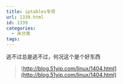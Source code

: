 ```yaml
---
title: iptables专项
url: 1339.html
id: 1339
categories:
  - 未分类
tags:
---
```


逃不过总是逃不过，何况这个是个好东西

> [http://blog.51yip.com/linux/1404.html](http://blog.51yip.com/linux/1404.html)